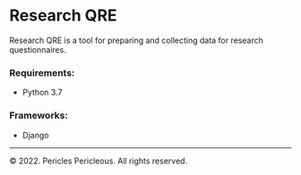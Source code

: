 # Research QRE

Research QRE is a tool for preparing and collecting data for research questionnaires.
### Requirements:
- Python 3.7

### Frameworks:
- Django


---
© 2022. Pericles Pericleous. All rights reserved.
